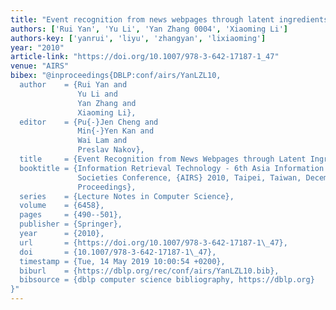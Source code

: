 ```yaml
---
title: "Event recognition from news webpages through latent ingredients extraction"
authors: ['Rui Yan', 'Yu Li', 'Yan Zhang 0004', 'Xiaoming Li']
authors-key: ['yanrui', 'liyu', 'zhangyan', 'lixiaoming']
year: "2010"
article-link: "https://doi.org/10.1007/978-3-642-17187-1_47"
venue: "AIRS"
bibex: "@inproceedings{DBLP:conf/airs/YanLZL10,
  author    = {Rui Yan and
               Yu Li and
               Yan Zhang and
               Xiaoming Li},
  editor    = {Pu{-}Jen Cheng and
               Min{-}Yen Kan and
               Wai Lam and
               Preslav Nakov},
  title     = {Event Recognition from News Webpages through Latent Ingredients Extraction},
  booktitle = {Information Retrieval Technology - 6th Asia Information Retrieval
               Societies Conference, {AIRS} 2010, Taipei, Taiwan, December 1-3, 2010.
               Proceedings},
  series    = {Lecture Notes in Computer Science},
  volume    = {6458},
  pages     = {490--501},
  publisher = {Springer},
  year      = {2010},
  url       = {https://doi.org/10.1007/978-3-642-17187-1\_47},
  doi       = {10.1007/978-3-642-17187-1\_47},
  timestamp = {Tue, 14 May 2019 10:00:54 +0200},
  biburl    = {https://dblp.org/rec/conf/airs/YanLZL10.bib},
  bibsource = {dblp computer science bibliography, https://dblp.org}
}"
---
```


